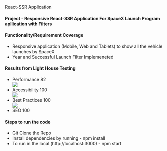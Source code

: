 React-SSR Application

<h4>Project - Responsive React-SSR Application For SpaceX Launch Program apllication with Filters</h4>

<h4>Functionality/Requirement Coverage</h4>
<ul>
  <li>Responsive application (Mobile, Web and Tablets) to show all the vehicle launches by SpaceX</li>
  <li>Year and Successful Launch Filter Implemeneted</li>
</ul>

<h4>Results from Light House Testing</h4>
<ul>
  <li>Performance 82</li>
  <img src="https://ik.imagekit.io/zbr37ybuqiv/Screenshot_2021-02-19_at_1.15.35_PM_yepyswv8TG.png" />
  <li>Accessibility 100</li>
  <img src="https://ik.imagekit.io/zbr37ybuqiv/Screenshot_2021-02-19_at_1.15.50_PM_hdYDnTN4W.png" />
  <li>Best Practices 100</li>
  <img src="https://ik.imagekit.io/zbr37ybuqiv/Screenshot_2021-02-19_at_1.16.01_PM_NFwoPn_abi.png" />
  <li>SEO 100</li>
</ul>

<h4>Steps to run the code</h4>
<ul>
  <li>Git Clone the Repo</li>
  <li>Install dependencies by running - npm install</li>
  <li>To run in the local (http://localhost:3000) - npm start</li>
</ul>
